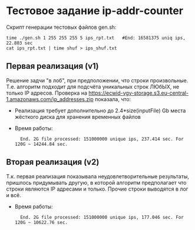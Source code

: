 # Тестовое задание ip-addr-counter

Скрипт генерации тестовых файлов gen.sh:

    time ./gen.sh 1 255 255 255 5 ips_rpt.txt   #End: 16581375 uniq ips, 22.803 sec
    cat ips_rpt.txt | time shuf > ips_shuf.txt

## Первая реализация (v1)
Решение задчи "в лоб", при предположении, что строки произвольные. Т.е. алгоритм подходит для подсчёта уникальных строк ЛЮбЫХ, не только IP адресов. 
Проверка на https://ecwid-vgv-storage.s3.eu-central-1.amazonaws.com/ip_addresses.zip показала, что:
* Реализация требует дополнительно до 2.4*size(inputFile) Gb места жёсткого диска для хранения временных файлов
* Время работы: 
    
        End. 2G file processed: 151000000 unique ips, 237.414 sec. For 120G ~ 14244.84 sec.
        

## Вторая реализация (v2)
Т.к. первая реализация показывала неудовлетворительные результаты, пришлось придумывать другую, в которой алгоритм предполагает
что строки являются IP адресами и только. Прочие строки выводятся в лог и всё.
* Время работы:

        End. 2G file processed: 151000000 unique ips, 177.046 sec. For 120G ~ 10622.76 sec.
